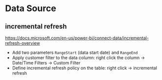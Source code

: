 # Data Source

## incremental refresh
https://docs.microsoft.com/en-us/power-bi/connect-data/incremental-refresh-overview

- Add two parameters `RangeStart` (data start date) and `RangeEnd`
- Apply customer filter to the data column: right click the column ->  Date/Time Filters -> Custom Filter
- Define incremental refresh policy on the table: right click -> incremental refresh 

